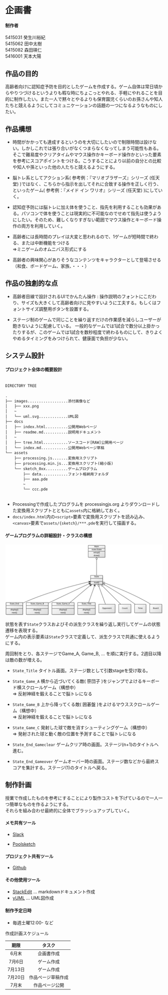 
# 企画書

#### 制作者

5415031 癸生川裕紀  
5415062 田中太樹  
5415082 森田瑛仁  
5416001 天本大陽  


## 作品の目的

 高齢者向けに認知症予防を目的としたゲームを作成する。ゲーム自体は常日頃からやりつづけるというよりも暇な時にちょこっとやれる、手軽にやれることを目的に制作したい。また一人で黙々とやるよりも保育園児くらいのお孫さんや知人たちと競えるようにしてコミュニケーションの話題の一つになるようなものにしたい。


## 作品構想

-   時間がかかっても達成するというのを大切にしたいので制限時間は設けない。しかしこれでは張り合いがなくつまらなくなってしまう可能性もある。そこで難易度やクリアタイムやマウス操作かキーボード操作かといった要素を参考にスコアポイントをつける。こうすることにより以前の自分との比較や知人や孫といった他の人たちと競えるようにする。

-   脳トレ系としてアクション系( 参考例：『マリオブラザーズ』シリーズ (任天堂) )ではなく、こちらから指示を出してそれに合致する操作を正しく行う、といったゲーム( 参考例：『メイド イン ワリオ』シリーズ (任天堂) )にしていく。

- 認知症予防には脳トレに加え体を使うこと、指先を利用することも効果がある。パソコンで体を使うことは現実的に不可能なのでせめて指先は使うようにしたい。そのため、難しくなりすぎない範囲でマウス操作とキーボード操作の両方を利用していく。

- 高齢者には長時間のプレイは大変と思われるので、1ゲームが短時間で終わる、または中断機能をつける  
&rArr;ミニゲームのオムニバス形式にする

- 高齢者の興味関心がありそうなコンテンツをキャラクターとして登場させる（和食、ボードゲーム、家族、・・・）

## 作品の独創的な点

- 高齢者目線で設計されるUIでかんたん操作 : 操作説明のフォントにこだわり、サイズも大きくして高齢者向けに見やすいように工夫する。もしくはフォントサイズ調整用ボタンを設置する。

- ステージ制のゲームで同じことを繰り返すだけの作業感を減らしユーザーが飽きないように配慮している。
一般的なゲームでは1試合で数分以上掛かったりするが、このゲームでは1試合を数秒程度で終わるものにして、きりよくやめるタイミングをみつけられて、健康面で負担が少ない。



## システム設計


#### プロジェクト全体の概要設計
```

DIRECTORY TREE

.
├── images..................添付画像など
│   ├── xxx.png
│   ~
│   └── uml.svg.............UML図
├── docs
│   ├── index.html..........公開用Webページ
│   ├── readme.md...........説明用ドキュメント
│   ~
│   ├── tree.html...........ソースコード[RAW]公開用ぺージ
│   └── index.md............公開用Webページ草稿
└── assets
    ├── processing.js.......変換用スクリプト
    ├── processing.min.js...変換用スクリプト(縮小版)
    └── sketch_0xx..........ゲームプログラム
        ├── data............フォント格納用フォルダ
        ├── aaa.pde
        ~
        └── ccc.pde


```
- Processingで作成したプログラムを processingjs.org よりダウンロードした変換用スクリプトとともに`assets`内に格納しておく。  
- `docs/index.html`内の`<script>`要素で変換用スクリプトを読み込み、`<canvas>`要素で`assets/{sketch}/***.pde`を実行して描画する。


#### ゲームプログラムの詳細設計・クラスの構想

![classDiagrams](../images/uml001.svg)


状態を表す`State`クラスおよびその派生クラスを繰り返し実行してゲームの状態遷移を表現する。  
ゲーム内の表示要素は`State`クラスで定義して、派生クラスで共通に使えるようにする。

周回制をとり、各ステージでGame_A, Game_B, ... を順に実行する。2週目以降は敵の数が増える。  

- `State_Title` タイトル画面。ステージ数として引数stageを受け取る。
- `State_Game_A` 横から近づいてくる敵( 笹団子 )をジャンプでよけるキーボード横スクロールゲーム（構想中）  
&rArr; 反射神経を鍛えることで脳トレになる
- `State_Game_B` 上から降ってくる敵( 囲碁盤 )をよけるマウススクロールゲーム（構想中）  
&rArr; 反射神経を鍛えることで脳トレになる
- `State_Game_C` 発射した球で敵を消すシューティングゲーム（構想中）  
&rArr; 発射された球と動く敵の位置を予測することで脳トレになる

- `State_End_Gameclear` ゲームクリア時の画面。ステージ(n+1)のタイトルへ進む。
- `State_End_Gameover` ゲームオーバー時の画面。ステージ数などから最終スコアを集計する。ステージ(1)のタイトルへ戻る。




## 制作計画
授業で作成したものを参考にすることにより製作コストを下げているので一人一つ簡単なものを作るようにする。  
それらを組み合わせ最終的に全体でブラッシュアップしていく。

#### メモ共有ツール
- [Slack](https://digicon1.slack.com/)

- [Poolsketch](http://plsk.net/digicon2018)



#### プロジェクト共有ツール
- [Github](https://github.com/moriakijp/0622)

#### その他使用ツール
- [StackEdit](https://stackedit.io/) ... markdownドキュメント作成
- [yUML](https://yuml.me/) ... UML図作成


#### 制作予定日時
- 毎週土曜12:00- など

 作成計画スケジュール

|  期限   |       タスク       |
| :-----: | :----------------: |
|  6月末  |     企画書作成     |
| 7月6日  |     ゲーム作成     |
| 7月13日 |     ゲーム作成     |
| 7月20日 | 作品ページ草稿作成 |
| 7月末 |   作品ページ公開   |


<!--stackedit_data:

eyJoaXN0b3J5IjpbNTQxNTIxODY3LC0xMzUwMDAwOTA1LDEyNj

cxNTg2NjMsLTIyMDE3MDMzNSwtMTIzNzYxNjk2NiwtMTc4Mjc5

OTY5OF19

-->

<!--stackedit_data:

eyJoaXN0b3J5IjpbLTgxODY5MjUyNSwtODE4NjkyNTI1LDEzMz

k4ODM1MjksLTg4NzI3NDQ3MywtNDkwNTkyODU1LDE5MTA5MzMx

OSwtMTQ5OTk1ODU4MF19

-->
<!--stackedit_data:
eyJoaXN0b3J5IjpbLTE4MzM3NDIzMTYsMTQxMDQxNjI5OCwxMD
IxMDIwNTg1LC0yODM2MzA4LDcxNTMxMDEsLTE3OTExOTE2NDYs
NjU5ODI5NzIwLC0xNTg2NDg4Mzg5LDIwNjc4ODc4MjAsLTEyOD
QzNDU4MzUsMjEwMDE5NTk4Ml19
-->
